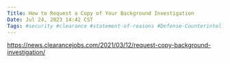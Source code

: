 ```yaml
---
Title: How to Request a Copy of Your Background Investigation
Date: Jul 24, 2023 14:42 CST
Tags: #security #clearance #statement-of-reasons #Defense-Counterintelligence-Security-Agency
---
```


<https://news.clearancejobs.com/2021/03/12/request-copy-background-investigation/>
